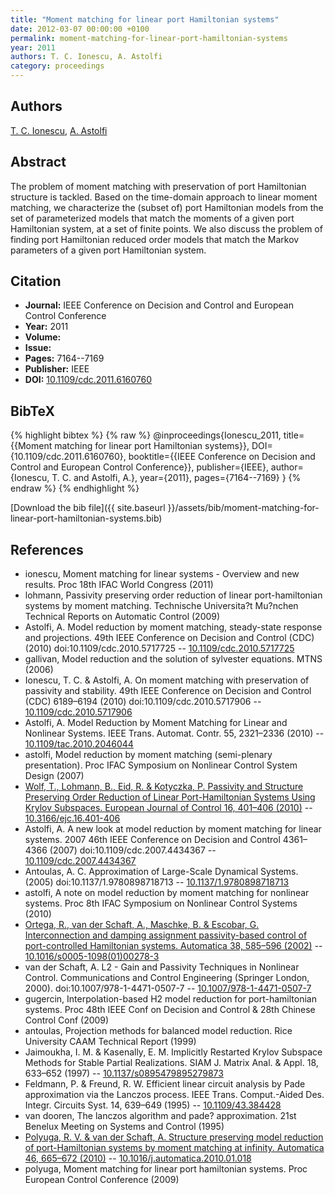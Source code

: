 ```yaml
---
title: "Moment matching for linear port Hamiltonian systems"
date: 2012-03-07 00:00:00 +0100
permalink: moment-matching-for-linear-port-hamiltonian-systems
year: 2011
authors: T. C. Ionescu, A. Astolfi
category: proceedings
---
```

 
## Authors
[T. C. Ionescu](authors/tudor-c-ionescu), [A. Astolfi](authors/alessandro-astolfi)
 
## Abstract
The problem of moment matching with preservation of port Hamiltonian structure is tackled. Based on the time-domain approach to linear moment matching, we characterize the (subset of) port Hamiltonian models from the set of parameterized models that match the moments of a given port Hamiltonian system, at a set of finite points. We also discuss the problem of finding port Hamiltonian reduced order models that match the Markov parameters of a given port Hamiltonian system.
 
## Citation
- **Journal:** IEEE Conference on Decision and Control and European Control Conference
- **Year:** 2011
- **Volume:** 
- **Issue:** 
- **Pages:** 7164--7169
- **Publisher:** IEEE
- **DOI:** [10.1109/cdc.2011.6160760](https://doi.org/10.1109/cdc.2011.6160760)
 
## BibTeX
{% highlight bibtex %}
{% raw %}
@inproceedings{Ionescu_2011,
  title={{Moment matching for linear port Hamiltonian systems}},
  DOI={10.1109/cdc.2011.6160760},
  booktitle={{IEEE Conference on Decision and Control and European Control Conference}},
  publisher={IEEE},
  author={Ionescu, T. C. and Astolfi, A.},
  year={2011},
  pages={7164--7169}
}
{% endraw %}
{% endhighlight %}
 
[Download the bib file]({{ site.baseurl }}/assets/bib/moment-matching-for-linear-port-hamiltonian-systems.bib)
 
## References
- ionescu, Moment matching for linear systems - Overview and new results. Proc 18th IFAC World Congress (2011)
- lohmann, Passivity preserving order reduction of linear port-hamiltonian systems by moment matching. Technische Universita?t Mu?nchen Technical Reports on Automatic Control (2009)
- Astolfi, A. Model reduction by moment matching, steady-state response and projections. 49th IEEE Conference on Decision and Control (CDC) (2010) doi:10.1109/cdc.2010.5717725 -- [10.1109/cdc.2010.5717725](https://doi.org/10.1109/cdc.2010.5717725)
- gallivan, Model reduction and the solution of sylvester equations. MTNS (2006)
- Ionescu, T. C. & Astolfi, A. On moment matching with preservation of passivity and stability. 49th IEEE Conference on Decision and Control (CDC) 6189–6194 (2010) doi:10.1109/cdc.2010.5717906 -- [10.1109/cdc.2010.5717906](https://doi.org/10.1109/cdc.2010.5717906)
- Astolfi, A. Model Reduction by Moment Matching for Linear and Nonlinear Systems. IEEE Trans. Automat. Contr. 55, 2321–2336 (2010) -- [10.1109/tac.2010.2046044](https://doi.org/10.1109/tac.2010.2046044)
- astolfi, Model reduction by moment matching (semi-plenary presentation). Proc IFAC Symposium on Nonlinear Control System Design (2007)
- [Wolf, T., Lohmann, B., Eid, R. & Kotyczka, P. Passivity and Structure Preserving Order Reduction of Linear Port-Hamiltonian Systems Using Krylov Subspaces. European Journal of Control 16, 401–406 (2010)](passivity-and-structure-preserving-order-reduction-of-linear-port-hamiltonian-systems-using-krylov-subspaces) -- [10.3166/ejc.16.401-406](https://doi.org/10.3166/ejc.16.401-406)
- Astolfi, A. A new look at model reduction by moment matching for linear systems. 2007 46th IEEE Conference on Decision and Control 4361–4366 (2007) doi:10.1109/cdc.2007.4434367 -- [10.1109/cdc.2007.4434367](https://doi.org/10.1109/cdc.2007.4434367)
- Antoulas, A. C. Approximation of Large-Scale Dynamical Systems. (2005) doi:10.1137/1.9780898718713 -- [10.1137/1.9780898718713](https://doi.org/10.1137/1.9780898718713)
- astolfi, A note on model reduction by moment matching for nonlinear systems. Proc 8th IFAC Symposium on Nonlinear Control Systems (2010)
- [Ortega, R., van der Schaft, A., Maschke, B. & Escobar, G. Interconnection and damping assignment passivity-based control of port-controlled Hamiltonian systems. Automatica 38, 585–596 (2002)](interconnection-and-damping-assignment-passivity-based-control-of-port-controlled-hamiltonian-systems) -- [10.1016/s0005-1098(01)00278-3](https://doi.org/10.1016/s0005-1098(01)00278-3)
- van der Schaft, A. L2 - Gain and Passivity Techniques in Nonlinear Control. Communications and Control Engineering (Springer London, 2000). doi:10.1007/978-1-4471-0507-7 -- [10.1007/978-1-4471-0507-7](https://doi.org/10.1007/978-1-4471-0507-7)
- gugercin, Interpolation-based H2 model reduction for port-hamiltonian systems. Proc 48th IEEE Conf on Decision and Control & 28th Chinese Control Conf (2009)
- antoulas, Projection methods for balanced model reduction. Rice University CAAM Technical Report (1999)
- Jaimoukha, I. M. & Kasenally, E. M. Implicitly Restarted Krylov Subspace Methods for Stable Partial Realizations. SIAM J. Matrix Anal. &amp; Appl. 18, 633–652 (1997) -- [10.1137/s0895479895279873](https://doi.org/10.1137/s0895479895279873)
- Feldmann, P. & Freund, R. W. Efficient linear circuit analysis by Pade approximation via the Lanczos process. IEEE Trans. Comput.-Aided Des. Integr. Circuits Syst. 14, 639–649 (1995) -- [10.1109/43.384428](https://doi.org/10.1109/43.384428)
- van dooren, The lanczos algorithm and pade? approximation. 21st Benelux Meeting on Systems and Control (1995)
- [Polyuga, R. V. & van der Schaft, A. Structure preserving model reduction of port-Hamiltonian systems by moment matching at infinity. Automatica 46, 665–672 (2010)](structure-preserving-model-reduction-of-port-hamiltonian-systems-by-moment-matching-at-infinity) -- [10.1016/j.automatica.2010.01.018](https://doi.org/10.1016/j.automatica.2010.01.018)
- polyuga, Moment matching for linear port hamiltonian systems. Proc European Control Conference (2009)

